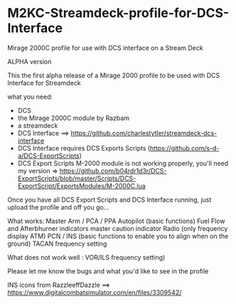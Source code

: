 # M2KC-Streamdeck-profile-for-DCS-Interface
Mirage 2000C profile for use with DCS interface on a Stream Deck

ALPHA version

This the first alpha release of a Mirage 2000 profile to be used with DCS Interface for Streamdeck

what you need:
- DCS
- the Mirage 2000C module by Razbam
- a streamdeck
- DCS Interface ==> https://github.com/charlestytler/streamdeck-dcs-interface
- DCS Interface requires DCS Exports Scripts (https://github.com/s-d-a/DCS-ExportScripts)
- DCS Export Scripts M-2000 module is not working properly, you'll need my version => https://github.com/b04rdr1d3r/DCS-ExportScripts/blob/master/Scripts/DCS-ExportScript/ExportsModules/M-2000C.lua

Once you have all DCS Export Scripts and DCS Interface running, just upload the profile and off you go...

What works:
Master Arm / PCA / PPA
Autopilot (basic functions)
Fuel Flow and Afterbhurner indicators
master caution indicator
Radio (only frequency display ATM)
PCN / INS (basic functions to enable you to align when on the ground)
TACAN frequency setting

What does not work well : VOR/ILS frequency setting)

Please let me know the bugs and what you'd like to see in the profile

INS icons from RazzleeffDazzle ==> https://www.digitalcombatsimulator.com/en/files/3309542/
